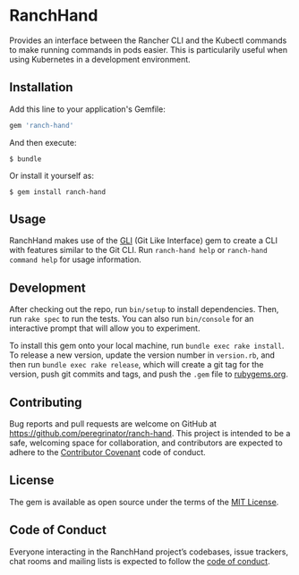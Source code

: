 # RanchHand

Provides an interface between the Rancher CLI and the Kubectl commands to make running commands in pods easier.
This is particularily useful when using Kubernetes in a development environment.

## Installation

Add this line to your application's Gemfile:

```ruby
gem 'ranch-hand'
```

And then execute:

    $ bundle

Or install it yourself as:

    $ gem install ranch-hand

## Usage

RanchHand makes use of the [GLI](https://github.com/davetron5000/gli) (Git Like Interface) gem to create a CLI with features similar to the Git CLI. Run `ranch-hand help` or `ranch-hand command help` for usage information.

## Development

After checking out the repo, run `bin/setup` to install dependencies. Then, run `rake spec` to run the tests. You can also run `bin/console` for an interactive prompt that will allow you to experiment.

To install this gem onto your local machine, run `bundle exec rake install`. To release a new version, update the version number in `version.rb`, and then run `bundle exec rake release`, which will create a git tag for the version, push git commits and tags, and push the `.gem` file to [rubygems.org](https://rubygems.org).

## Contributing

Bug reports and pull requests are welcome on GitHub at https://github.com/peregrinator/ranch-hand. This project is intended to be a safe, welcoming space for collaboration, and contributors are expected to adhere to the [Contributor Covenant](http://contributor-covenant.org) code of conduct.

## License

The gem is available as open source under the terms of the [MIT License](https://opensource.org/licenses/MIT).

## Code of Conduct

Everyone interacting in the RanchHand project’s codebases, issue trackers, chat rooms and mailing lists is expected to follow the [code of conduct](https://github.com/peregrinator/ranch-hand/blob/master/CODE_OF_CONDUCT.md).
